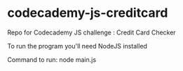 # codecademy-js-creditcard
Repo for Codecademy JS challenge : Credit Card Checker

To run the program you'll need NodeJS installed

Command to run: node main.js
